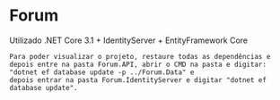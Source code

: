 # Forum

Utilizado .NET Core 3.1 + IdentityServer + EntityFramework Core
```
Para poder visualizar o projeto, restaure todas as dependências e 
depois entre na pasta Forum.API, abrir o CMD na pasta e digitar: "dotnet ef database update -p ../Forum.Data" e 
depois entrar na pasta Forum.IdentityServer e digitar "dotnet ef database update".
```
